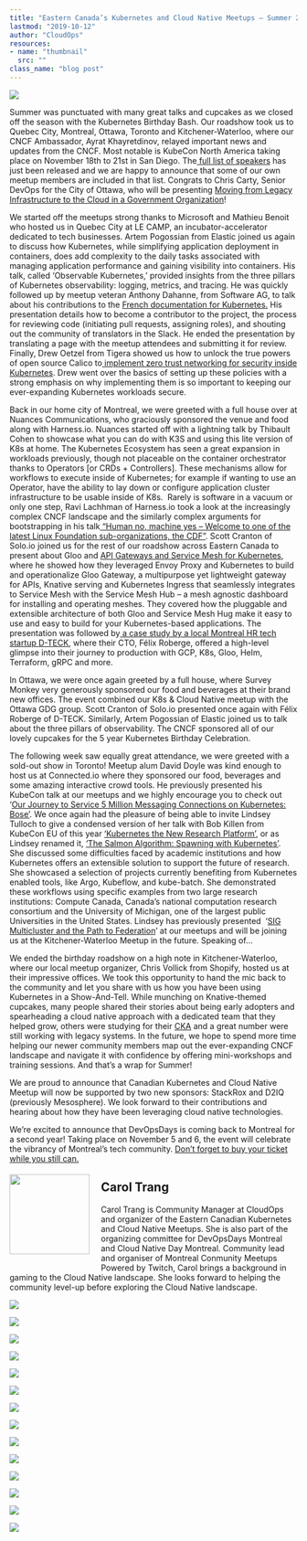 ```yaml
---
title: "Eastern Canada’s Kubernetes and Cloud Native Meetups – Summer 2019"
lastmod: "2019-10-12"
author: "CloudOps"
resources:
- name: "thumbnail"
  src: ""
class_name: "blog post"
---
```


<img src="/images/blog/post/cover-01.jpg" class="main-blog-image">

<p>Summer was punctuated with many great talks and cupcakes as we closed off the season with the Kubernetes Birthday Bash. Our roadshow took us to Quebec City, Montreal, Ottawa, Toronto and Kitchener-Waterloo, where our CNCF Ambassador, Ayrat Khayretdinov, relayed important news and updates from the CNCF. Most notable is KubeCon North America taking place on November 18th to 21st in San Diego. The<a href="https://events.linuxfoundation.org/events/kubecon-cloudnativecon-north-america-2019/schedule/"> full list of speakers</a> has just been released and we are happy to announce that some of our own meetup members are included in that list. Congrats to Chris Carty, Senior DevOps for the City of Ottawa, who will be presenting <a href="https://sched.co/UabP">Moving from Legacy Infrastructure to the Cloud in a Government Organization</a>!</p>

<p>We started off the meetups strong thanks to Microsoft and Mathieu Benoit who hosted us in Quebec City at LE CAMP, an incubator-accelerator dedicated to tech businesses. Artem Pogossian from Elastic joined us again to discuss how Kubernetes, while simplifying application deployment in containers, does add complexity to the daily tasks associated with managing application performance and gaining visibility into containers. His talk, called ‘Observable Kubernetes,’ provided insights from the three pillars of Kubernetes observability: logging, metrics, and tracing. He was quickly followed up by meetup veteran Anthony Dahanne, from Software AG, to talk about his contributions to the <a href="https://www.slideshare.net/anthonydahanne/contribuer-la-traduction-franaise-de-kubernetes">French documentation for Kubernetes.</a> His presentation details how to become a contributor to the project, the process for reviewing code (initiating pull requests, assigning roles), and shouting out the community of translators in the Slack. He ended the presentation by translating a page with the meetup attendees and submitting it for review. Finally, Drew Oetzel from Tigera showed us how to unlock the true powers of open source Calico to<a href="https://github.com/drew-tigera/HerdingCats/blob/master/Herding%20Cats%20Updated%2021%20Aug%202019.pdf"> implement zero trust networking for security inside Kubernetes</a>. Drew went over the basics of setting up these policies with a strong emphasis on why implementing them is so important to keeping our ever-expanding Kubernetes workloads secure.&nbsp;</p>

<p>Back in our home city of Montreal, we were greeted with a full house over at Nuances Communications, who graciously sponsored the venue and food along with Harness.io. Nuances started off with a lightning talk by Thibault Cohen to showcase what you can do with K3S and using this lite version of K8s at home. The Kubernetes Ecosystem has seen a great expansion in workloads previously, though not placeable on the container orchestrator thanks to Operators [or CRDs + Controllers]. These mechanisms allow for workflows to execute inside of Kubernetes; for example if wanting to use an Operator, have the ability to lay down or configure application cluster infrastructure to be usable inside of K8s.&nbsp; Rarely is software in a vacuum or only one step, Ravi Lachhman of Harness.io took a look at the increasingly complex CNCF landscape and the similarly complex arguments for bootstrapping in his talk<a href="https://www.slideshare.net/CloudOps2005/human-no-machine-yes-welcome-to-the-cdf-with-incremental-confidence"> “Human no, machine yes – Welcome to one of the latest Linux Foundation sub-organizations, the CDF”</a>. Scott Cranton of Solo.io joined us for the rest of our roadshow across Eastern Canada to present about Gloo and <a href="https://www.slideshare.net/Soloio_inc/aug-2018-gloo-api-gateway-for-kubernetes">API Gateways and Service Mesh for Kubernetes</a>, where he showed how they leveraged Envoy Proxy and Kubernetes to build and operationalize Gloo Gateway, a multipurpose yet lightweight gateway for APIs, Knative serving and Kubernetes Ingress that seamlessly integrates to Service Mesh with the Service Mesh Hub – a mesh agnostic dashboard for installing and operating meshes. They covered how the pluggable and extensible architecture of both Gloo and Service Mesh Hug make it easy to use and easy to build for your Kubernetes-based applications. The presentation was followed by<a href="https://www.slideshare.net/CloudOps2005/transforming-hr-with-solo-and-google-cloud-a-dteck-case-study"> a case study by a local Montreal HR tech startup D-TECK</a>, where their CTO, Félix Roberge, offered a high-level glimpse into their journey to production with GCP, K8s, Gloo, Helm, Terraform, gRPC and more.&nbsp;</p>

<p>In Ottawa, we were once again greeted by a full house, where Survey Monkey very generously sponsored our food and beverages at their brand new offices. The event combined our K8s &amp; Cloud Native meetup with the Ottawa GDG group. Scott Cranton of Solo.io presented once again with Félix Roberge of D-TECK. Similarly, Artem Pogossian of Elastic joined us to talk about the three pillars of observability. The CNCF sponsored all of our lovely cupcakes for the 5 year Kubernetes Birthday Celebration.</p>

<p> The following week saw equally great attendance, we were greeted with a sold-out show in Toronto! Meetup alum David Doyle was kind enough to host us at Connected.io where they sponsored our food, beverages and some amazing interactive crowd tools. He previously presented his KubeCon talk at our meetups and we highly encourage you to check out ‘<a href="https://www.youtube.com/watch?v=gaq2Jmjrugg">Our Journey to Service 5 Million Messaging Connections on Kubernetes: Bose’</a>. We once again had the pleasure of being able to invite Lindsey Tulloch to give a condensed version of her talk with Bob Killen from KubeCon EU of this year <a href="https://www.youtube.com/watch?v=E09XTOWbBKw">‘Kubernetes the New Research Platform’</a>, or as Lindsey renamed it, <a href="https://www.slideshare.net/CloudOps2005/the-salmon-algorithm-spawning-with-kubernetes">‘The Salmon Algorithm: Spawning with Kubernetes’</a>. She discussed some difficulties faced by academic institutions and how Kubernetes offers an extensible solution to support the future of research. She showcased a selection of projects currently benefiting from Kubernetes enabled tools, like Argo, Kubeflow, and kube-batch. She demonstrated these workflows using specific examples from two large research institutions: Compute Canada, Canada’s national computation research consortium and the University of Michigan, one of the largest public Universities in the United States. Lindsey has previously presented &nbsp;‘<a href="https://www.slideshare.net/CloudOps2005/sig-multicluster-and-the-path-to-federation">SIG Multicluster and the Path to Federation</a>’ at our meetups and will be joining us at the Kitchener-Waterloo Meetup in the future. Speaking of…</p>

<p> We ended the birthday roadshow on a high note in Kitchener-Waterloo, where our local meetup organizer, Chris Vollick from Shopify, hosted us at their impressive offices. We took this opportunity to hand the mic back to the community and let you share with us how you have been using Kubernetes in a Show-And-Tell. While munching on Knative-themed cupcakes, many people shared their stories about being early adopters and spearheading a cloud native approach with a dedicated team that they helped grow, others were studying for their <a href="https://training.linuxfoundation.org/certification/certified-kubernetes-administrator-cka/">CKA</a> and a great number were still working with legacy systems. In the future, we hope to spend more time helping our newer community members map out the ever-expanding CNCF landscape and navigate it with confidence by offering mini-workshops and training sessions. And that’s a wrap for Summer!</p>

<p> We are proud to announce that Canadian Kubernetes and Cloud Native Meetup will now be supported by two new sponsors: StackRox and D2IQ (previously Mesosphere). We look forward to their contributions and hearing about how they have been leveraging cloud native technologies.&nbsp;</p>

<p>We’re excited to announce that DevOpsDays is coming back to Montreal for a second year! Taking place on November 5 and 6, the event will celebrate the vibrancy of Montreal’s tech community. <a href="https://www.eiseverywhere.com/ereg/index.php?eventid=458530&amp;">Don’t forget to buy your ticket while you still can.</a></p>

<div class="wp-block-image"><img style="width: 140px; float: left; margin: 5px 20px 20px 0;" src="/images/blog/post/40841362_10156601204613728_8051974506358505472_n.jpg" alt=""></div>
<h2>Carol Trang</h2>
<p>Carol Trang is Community Manager at CloudOps and organizer of the Eastern Canadian Kubernetes and Cloud Native Meetups. She is also part of the organizing committee for DevOpsDays Montreal and Cloud Native Day Montreal. Community lead and organiser of Montreal Conmunity Meetups Powered by Twitch, Carol brings a background in gaming to the Cloud Native landscape. She looks forward to helping the community level-up before exploring the Cloud Native landscape.</p>

<img src="/images/blog/post/TO-Connectedio-Q3-2019.jpg" class="main-blog-image">
<p></p>
<img src="/images/blog/post/Survey-Monkey-OTT.jpeg" class="main-blog-image">
<p></p>
<img src="/images/blog/post/QC-LECAMP.jpg" class="main-blog-image">
<p></p>
<img src="/images/blog/post/QC-LECAMP-1.jpg" class="main-blog-image">
<p></p>
<img src="/images/blog/post/OTT-Survey-Monkey.jpeg" class="main-blog-image">
<p></p>
<img src="/images/blog/post/OTT-Scott-Cranton.jpeg" class="main-blog-image">
<p></p>
<img src="/images/blog/post/MTL-Nuance.jpg" class="main-blog-image">
<p></p>
<img src="/images/blog/post/soloio.jpeg" class="main-blog-image">
<p></p>
<img src="/images/blog/post/LindseyTulloch.jpg" class="main-blog-image">
<p></p>
<img src="/images/blog/post/KW-Meetup-Q3-2019.jpg" class="main-blog-image">
<p></p>
<img src="/images/blog/post/20190827_193143-2.jpg" class="main-blog-image">
<p></p>
<img src="/images/blog/post/20190827_181739-2.jpg" class="main-blog-image">
<p></p>
<img src="/images/blog/post/KW-Meetup-Q3-2019-2.jpg" class="main-blog-image">
<p></p>
<img src="/images/blog/post/20190827_180625-2.jpg" class="main-blog-image">